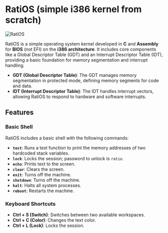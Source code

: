 # RatiOS (simple i386 kernel from scratch)

![RatiOS](https://i.imgur.com/mO8gPhw.png)

RatiOS is a simple operating system kernel developed in **C** and **Assembly** for **BIOS** (not EFI) on the **i386 architecture**. It includes core components like a Global Descriptor Table (GDT) and an Interrupt Descriptor Table (IDT), providing a basic foundation for memory segmentation and interrupt handling. 

- **GDT (Global Descriptor Table)**: The GDT manages memory segmentation in protected mode, defining memory segments for code and data.
- **IDT (Interrupt Descriptor Table)**: The IDT handles interrupt vectors, allowing RatiOS to respond to hardware and software interrupts.

## Features

### Basic Shell

RatiOS includes a basic shell with the following commands:

- **`test`**: Runs a test function to print the memory addresses of two hardcoded stack variables.
- **`lock`**: Locks the session; password to unlock is `ratio`.
- **`echo`**: Prints text to the screen.
- **`clear`**: Clears the screen.
- **`exit`**: Turns off the machine.
- **`shutdown`**: Turns off the machine.
- **`halt`**: Halts all system processes.
- **`reboot`**: Restarts the machine.

### Keyboard Shortcuts

- **Ctrl + S (Switch)**: Switches between two available workspaces.
- **Ctrl + C (Color)**: Changes the text color.
- **Ctrl + L (Lock)**: Locks the session.

